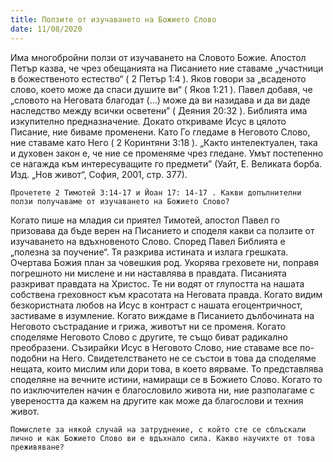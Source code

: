 ```yaml
---
title: Ползите от изучаването на Божието Слово
date: 11/08/2020
---
```


Има многобройни ползи от изучаването на Словото Божие. Апостол Петър казва, че чрез обещанията на Писанието ние ставаме „участници в божественото естество“ ( 2 Петър 1:4 ). Яков говори за „всаденото слово, което може да спаси душите ви“ ( Яков 1:21 ). Павел добавя, че „словото на Неговата благодат (...) може да ви назидава и да ви даде наследство между всички осветени” ( Деяния 20:32 ). Библията има изкупително предназначение. Докато откриваме Исус в цялото Писание, ние биваме променени. Като Го гледаме в Неговото Слово, ние ставаме като Него ( 2 Коринтяни 3:18 ). „Както интелектуален, така и духовен закон е, че ние се променяме чрез гледане. Умът постепенно се нагажда към интересуващите го предмети” (Уайт, Е. Великата борба. Изд. „Нов живот“, София, 2001, стр. 377).

`Прочетете 2 Тимотей 3:14-17 и Йоан 17: 14-17 . Какви допълнителни ползи получаваме от изучаването на Божието Слово?`

Когато пише на младия си приятел Тимотей, апостол Павел го призовава да бъде верен на Писанието и споделя какви са ползите от изучаването на вдъхновеното Слово. Според Павел Библията е „полезна за поучение“. Тя разкрива истината и излага грешката. Очертава Божия план за човешкия род. Укорява греховете ни, поправя погрешното ни мислене и ни наставлява в правдата. Писанията разкриват правдата на Христос. Те ни водят от глупостта на нашата собствена греховност към красотата на Неговата правда. Когато видим безкористната любов на Исус в контраст с нашата егоцентричност, застиваме в изумление. Когато виждаме в Писанието дълбочината на Неговото състрадание и грижа, животът ни се променя. Когато споделяме Неговото Слово с другите, те също биват радикално преобразени. Съзирайки Исус в Неговото Слово, ние ставаме все по-подобни на Него. Свидетелстването не се състои в това да споделяме нещата, които мислим или дори това, в което вярваме. То представлява споделяне на вечните истини, намиращи се в Божието Слово. Когато то по изключителен начин е благословило живота ни, ние разполагаме с увереността да кажем на другите как може да благослови и техния живот.

`Помислете за някой случай на затруднение, с който сте се сблъскали лично и как Божието Слово ви е вдъхнало сила. Какво научихте от това преживяване?`